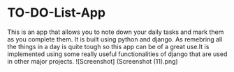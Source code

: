 # TO-DO-List-App
This is an app that allows you to note down your daily tasks and mark them as you complete them. It is built using python and django.
As remebring all the things in a day is quite tough so this app can be of a great use.It is implemented using some really useful functionalities of django that are used in other major projects.
![Screenshot] (Screenshot (11).png)
 
